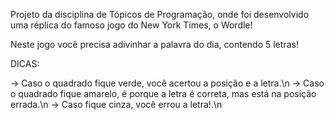 Projeto da disciplina de Tópicos de Programação, onde foi desenvolvido uma réplica do famoso jogo do New York Times, o Wordle!

Neste jogo você precisa adivinhar a palavra do dia, contendo 5 letras!

DICAS:

-> Caso o quadrado fique verde, você acertou a posição e a letra.\n
-> Caso o quadrado fique amarelo, é porque a letra é correta, mas está na posição errada.\n
-> Caso fique cinza, você errou a letra!.\n
